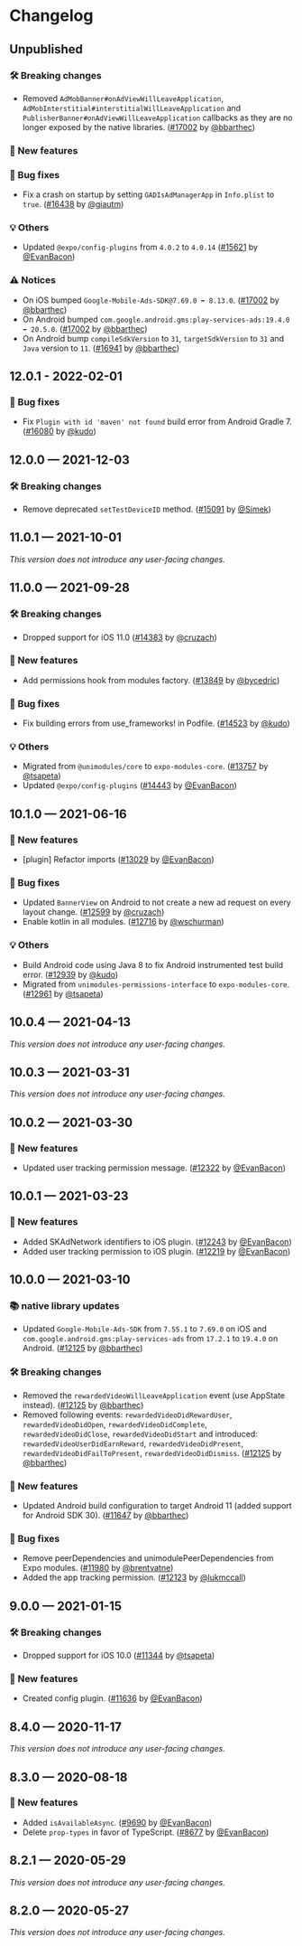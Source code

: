 # Changelog

## Unpublished

### 🛠 Breaking changes

- Removed `AdMobBanner#onAdViewWillLeaveApplication`, `AdMobInterstitial#interstitialWillLeaveApplication` and `PublisherBanner#onAdViewWillLeaveApplication` callbacks as they are no longer exposed by the native libraries. ([#17002](https://github.com/expo/expo/pull/17002) by [@bbarthec](https://github.com/bbarthec))

### 🎉 New features

### 🐛 Bug fixes

- Fix a crash on startup by setting `GADIsAdManagerApp` in `Info.plist` to `true`. ([#16438](https://github.com/expo/expo/pull/16438) by [@giautm](https://github.com/giautm))

### 💡 Others

- Updated `@expo/config-plugins` from `4.0.2` to `4.0.14` ([#15621](https://github.com/expo/expo/pull/15621) by [@EvanBacon](https://github.com/EvanBacon))

### ⚠️ Notices

- On iOS bumped `Google-Mobile-Ads-SDK@7.69.0 ➡️ 8.13.0`. ([#17002](https://github.com/expo/expo/pull/17002) by [@bbarthec](https://github.com/bbarthec))
- On Android bumped `com.google.android.gms:play-services-ads:19.4.0 ➡️ 20.5.0`. ([#17002](https://github.com/expo/expo/pull/17002) by [@bbarthec](https://github.com/bbarthec))
- On Android bump `compileSdkVersion` to `31`, `targetSdkVersion` to `31` and `Java` version to `11`. ([#16941](https://github.com/expo/expo/pull/16941) by [@bbarthec](https://github.com/bbarthec))

## 12.0.1 - 2022-02-01

### 🐛 Bug fixes

- Fix `Plugin with id 'maven' not found` build error from Android Gradle 7. ([#16080](https://github.com/expo/expo/pull/16080) by [@kudo](https://github.com/kudo))

## 12.0.0 — 2021-12-03

### 🛠 Breaking changes

- Remove deprecated `setTestDeviceID` method. ([#15091](https://github.com/expo/expo/pull/15091) by [@Simek](https://github.com/Simek))

## 11.0.1 — 2021-10-01

_This version does not introduce any user-facing changes._

## 11.0.0 — 2021-09-28

### 🛠 Breaking changes

- Dropped support for iOS 11.0 ([#14383](https://github.com/expo/expo/pull/14383) by [@cruzach](https://github.com/cruzach))

### 🎉 New features

- Add permissions hook from modules factory. ([#13849](https://github.com/expo/expo/pull/13849) by [@bycedric](https://github.com/bycedric))

### 🐛 Bug fixes

- Fix building errors from use_frameworks! in Podfile. ([#14523](https://github.com/expo/expo/pull/14523) by [@kudo](https://github.com/kudo))

### 💡 Others

- Migrated from `@unimodules/core` to `expo-modules-core`. ([#13757](https://github.com/expo/expo/pull/13757) by [@tsapeta](https://github.com/tsapeta))
- Updated `@expo/config-plugins` ([#14443](https://github.com/expo/expo/pull/14443) by [@EvanBacon](https://github.com/EvanBacon))

## 10.1.0 — 2021-06-16

### 🎉 New features

- [plugin] Refactor imports ([#13029](https://github.com/expo/expo/pull/13029) by [@EvanBacon](https://github.com/EvanBacon))

### 🐛 Bug fixes

- Updated `BannerView` on Android to not create a new ad request on every layout change. ([#12599](https://github.com/expo/expo/pull/12599) by [@cruzach](https://github.com/cruzach))
- Enable kotlin in all modules. ([#12716](https://github.com/expo/expo/pull/12716) by [@wschurman](https://github.com/wschurman))

### 💡 Others

- Build Android code using Java 8 to fix Android instrumented test build error. ([#12939](https://github.com/expo/expo/pull/12939) by [@kudo](https://github.com/kudo))
- Migrated from `unimodules-permissions-interface` to `expo-modules-core`. ([#12961](https://github.com/expo/expo/pull/12961) by [@tsapeta](https://github.com/tsapeta))

## 10.0.4 — 2021-04-13

_This version does not introduce any user-facing changes._

## 10.0.3 — 2021-03-31

_This version does not introduce any user-facing changes._

## 10.0.2 — 2021-03-30

### 🎉 New features

- Updated user tracking permission message. ([#12322](https://github.com/expo/expo/pull/12322) by [@EvanBacon](https://github.com/EvanBacon))

## 10.0.1 — 2021-03-23

### 🎉 New features

- Added SKAdNetwork identifiers to iOS plugin. ([#12243](https://github.com/expo/expo/pull/12243) by [@EvanBacon](https://github.com/EvanBacon))
- Added user tracking permission to iOS plugin. ([#12219](https://github.com/expo/expo/pull/12219) by [@EvanBacon](https://github.com/EvanBacon))

## 10.0.0 — 2021-03-10

### 📚 native library updates

- Updated `Google-Mobile-Ads-SDK` from `7.55.1` to `7.69.0` on iOS and `com.google.android.gms:play-services-ads` from `17.2.1` to `19.4.0` on Android. ([#12125](https://github.com/expo/expo/pull/12125) by [@bbarthec](https://github.com/bbarthec))

### 🛠 Breaking changes

- Removed the `rewardedVideoWillLeaveApplication` event (use AppState instead). ([#12125](https://github.com/expo/expo/pull/12125) by [@bbarthec](https://github.com/bbarthec))
- Removed following events: `rewardedVideoDidRewardUser`, `rewardedVideoDidOpen`, `rewardedVideoDidComplete`, `rewardedVideoDidClose`, `rewardedVideoDidStart` and introduced: `rewardedVideoUserDidEarnReward`, `rewardedVideoDidPresent`, `rewardedVideoDidFailToPresent`, `rewardedVideoDidDismiss`. ([#12125](https://github.com/expo/expo/pull/12125) by [@bbarthec](https://github.com/bbarthec))

### 🎉 New features

- Updated Android build configuration to target Android 11 (added support for Android SDK 30). ([#11647](https://github.com/expo/expo/pull/11647) by [@bbarthec](https://github.com/bbarthec))

### 🐛 Bug fixes

- Remove peerDependencies and unimodulePeerDependencies from Expo modules. ([#11980](https://github.com/expo/expo/pull/11980) by [@brentvatne](https://github.com/brentvatne))
- Added the app tracking permission. ([#12123](https://github.com/expo/expo/pull/12123) by [@lukmccall](https://github.com/lukmccall))

## 9.0.0 — 2021-01-15

### 🛠 Breaking changes

- Dropped support for iOS 10.0 ([#11344](https://github.com/expo/expo/pull/11344) by [@tsapeta](https://github.com/tsapeta))

### 🎉 New features

- Created config plugin. ([#11636](https://github.com/expo/expo/pull/11636) by [@EvanBacon](https://github.com/EvanBacon))

## 8.4.0 — 2020-11-17

_This version does not introduce any user-facing changes._

## 8.3.0 — 2020-08-18

### 🎉 New features

- Added `isAvailableAsync`. ([#9690](https://github.com/expo/expo/pull/9690) by [@EvanBacon](https://github.com/EvanBacon))
- Delete `prop-types` in favor of TypeScript. ([#8677](https://github.com/expo/expo/pull/8677) by [@EvanBacon](https://github.com/EvanBacon))

## 8.2.1 — 2020-05-29

_This version does not introduce any user-facing changes._

## 8.2.0 — 2020-05-27

_This version does not introduce any user-facing changes._
